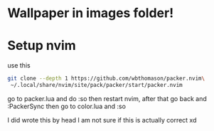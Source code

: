 # Wallpaper in images folder!

# Setup nvim

use this
```bash
git clone --depth 1 https://github.com/wbthomason/packer.nvim\
 ~/.local/share/nvim/site/pack/packer/start/packer.nvim
```

go to packer.lua and do :so then restart nvim, after that go back and :PackerSync then go to color.lua and :so

I did wrote this by head I am not sure if this is actually correct xd
